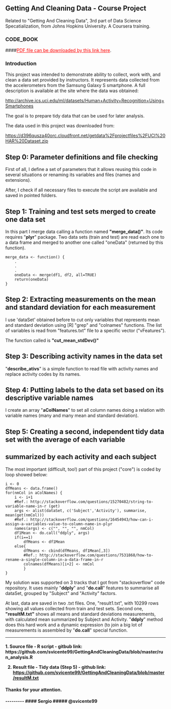 <h2>Getting And Cleaning Data - Course Project</h2>

Related to "Getting And Cleaning Data", 3rd part of Data Science Specatialization, from Johns Hopkins University. A Coursera training.

### CODE_BOOK

####<a style='font-size::14pt;color:red' href="http://www.supersuporte.com/GettingCleaningData/Course_Project/CODE_BOOK.pdf" target="_blank">PDF file can be downloaded by this link here</a>.

### Introduction

This project was intended to demonstrate ability to collect, work with, 
and clean a data set provided by instructors. It represents data collected 
from the accelerometers from the Samsung Galaxy S smartphone. 
A full description is available at the site where the data was obtained: 

http://archive.ics.uci.edu/ml/datasets/Human+Activity+Recognition+Using+Smartphones 

The goal is to prepare tidy data that can be used for later analysis. 

The data used in this project was downloaded from: 

https://d396qusza40orc.cloudfront.net/getdata%2Fprojectfiles%2FUCI%20HAR%20Dataset.zip 

## Step 0: Parameter definitions and file checking

First of all, I define a set of parameters that it allows reusing this code in several
situations or renaming its variables and files (names and extensions). 

After, I check if all necessary files to execute the script are available and saved 
in pointed folders.  

## Step 1: Training and test sets merged to create one data set

In this part I merge data calling a function named <b>"merge_data()"</b>. Its code requires
"<b>plyr</b>" package. Two data sets (train and test) are read each one to a data frame and
merged to another one called "oneData" (returned by this function).

<!-- -->

    merge_data <- function() {
        .
		.
		.
		oneData <- merge(df1, df2, all=TRUE)
		return(oneData)
    }

## Step 2: Extracting measurements on the mean and standard deviation for each measurement

I use 'dataSet' obtained before to cut only variables that represents mean and standard
deviation using [R] "grep" and "colnames" functions. The list of variables is read from
"features.txt" file to a specific vector ("vFeatures"). 

The function called is <b>"cut_mean_stdDev()"</b>

## Step 3: Describing activity names in the data set

"<b>describe_ativs</b>" is a simple function to read file with activity names and replace
activity codes by its names.

## Step 4: Putting labels to the data set based on its descriptive variable names

I create an array "<b>aColNames</b>" to set all column names doing a relation with 
variable names (many and many mean and standard deviation).

## Step 5: Creating a second, independent tidy data set with the average of each variable 
##         summarized by each activity and each subject
		   
The most important (difficult, too!) part of this project ("core") is coded by loop
showed below:

<!-- -->

	i <- 0 
	dfMeans <- data.frame()
	for(nmCol in aColNames) {
		i <- i+1
		#Ref.: http://stackoverflow.com/questions/15270482/string-to-variable-name-in-r (get)
		args <- alist(dataSet, c('Subject','Activity'), summarise, mean(get(nmCol)))
		#Ref.: http://stackoverflow.com/questions/16454943/how-can-i-assign-a-variables-value-to-column-name-in-plyr
		names(args) <- c("", "", "", nmCol)
		df1Mean <- do.call("ddply", args)
		if(i==1)
			dfMeans <- df1Mean
		else{
			dfMeans <- cbind(dfMeans, df1Mean[,3])
			#Ref.: http://stackoverflow.com/questions/7531868/how-to-rename-a-single-column-in-a-data-frame-in-r
			colnames(dfMeans)[i+2] <- nmCol
			}
	}
  		   
My solution was supported on 3 tracks that I got from "stackoverflow" code repository.
It uses mainly "<b>ddply</b>" and "<b>do.call</b>" features to summarise all dataSet, 
grouped by "Subject" and "Activity" factors.   

At last, data are saved in two .txt files. One, "result1.txt", with 10299 rows showing
all values collected from train and test sets. Second one, <b>"resultM.txt"</b> shows all means
and standard deviations measurements, with calculated mean summarized by Subject and
Activity. "<b>ddply</b>" method does this hard work and a dynamic expression (to join a big lot
of measurements is assembled by "<b>do.call</b>" special function.

<hr>

<h4>
1. Source file - R script - gitbub link:<br>
https://github.com/svicente99/GettingAndCleaningData/blob/master/run_analysis.R

2. Result file - Tidy data (Step 5) - github link:<br>
https://github.com/svicente99/GettingAndCleaningData/blob/master/resultM.txt
</h4>

<h4>Thanks for your attention.<h4>
---------
#### Sergio
##### @svicente99		   
